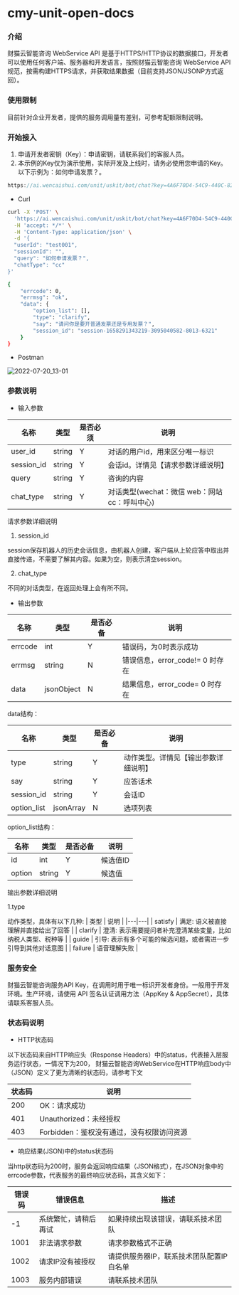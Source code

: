 # cmy-unit-open-docs

### 介绍
财猫云智能咨询 WebService API 是基于HTTPS/HTTP协议的数据接口，开发者可以使用任何客户端、服务器和开发语言，按照财猫云智能咨询 WebService API 规范，按需构建HTTPS请求，并获取结果数据（目前支持JSON/JSONP方式返回）。

### 使用限制
目前针对企业开发者，提供的服务调用量有差别，可参考配额限制说明。


### 开始接入

1.  申请开发者密钥（Key）：申请密钥，请联系我们的客服人员。
2.  本示例的Key仅为演示使用，实际开发及上线时，请务必使用您申请的Key。以下示例为：如何申请发票？。


```js
https://ai.wencaishui.com/unit/uskit/bot/chat?key=4A6F70D4-54C9-440C-823A-01FB1BC33C54
```
- Curl

```bash
curl -X 'POST' \
  'https://ai.wencaishui.com/unit/uskit/bot/chat?key=4A6F70D4-54C9-440C-823A-01FB1BC33C54' \
  -H 'accept: */*' \
  -H 'Content-Type: application/json' \
  -d '{
  "userId": "test001",
  "sessionId": "",
  "query": "如何申请发票？",
  "chatType": "cc"
}'
```

```bash
{
    "errcode": 0,
    "errmsg": "ok",
    "data": {
        "option_list": [],
        "type": "clarify",
        "say": "请问你是要开普通发票还是专用发票？",
        "session_id": "session-1658291343219-3095040582-8013-6321"
    }
}
```
- Postman

![2022-07-20_13-01](https://user-images.githubusercontent.com/75599950/179907232-d1962ac8-ca4f-4364-b2f7-13c64fce165f.png)

### 参数说明

- 输入参数

| 名称  | 类型  | 是否必须 | 说明  |
|---|---|---|---|
| user_id  | string  | Y  | 对话的用户id，用来区分唯一标识  |
| session_id  | string  | Y  | 会话id。详情见【请求参数详细说明】 |
| query  | string  | Y  | 咨询的内容  |
| chat_type  | string  | Y  | 对话类型(wechat：微信  web：网站  cc：呼叫中心)  |

请求参数详细说明

1. session_id

session保存机器人的历史会话信息，由机器人创建，客户端从上轮应答中取出并直接传递，不需要了解其内容。如果为空，则表示清空session。

2. chat_type

不同的对话类型，在返回处理上会有所不同。

- 输出参数

|  名称 | 类型  | 是否必备  | 说明  |
|---|---|---|---|
| errcode  |  int |  Y | 错误码，为0时表示成功  |
| errmsg  |  string |  N | 错误信息，error_code!= 0 时存在  |
|  data |  jsonObject |  N |  结果信息，error_code= 0 时存在 |

data结构：

|  名称 | 类型  | 是否必备  | 说明  |
|---|---|---|---|
|  type |  string | Y  |  动作类型。详情见【输出参数详细说明】 |
|  say |  string | Y  |  应答话术 |
|  session_id |  string | Y  |  会话ID |
|  option_list |  jsonArray | N  |  选项列表 |

option_list结构：

|  名称 | 类型  | 是否必备  | 说明  |
|---|---|---|---|
|  id |  int | Y  |  候选值ID |
|  option |  string | Y  |  候选值 |

输出参数详细说明

1.type

动作类型，具体有以下几种:
| 类型  |  说明 |
|---|---|
| satisfy  | 满足: 语义被直接理解并直接给出了回答 |
| clarify  | 澄清: 表示需要提问者补充澄清某些变量，比如纳税人类型、税种等 |
| guide  | 引导: 表示有多个可能的候选问题，或者需进一步引导到其他对话意图 |
| failure  | 语音理解失败  |


### 服务安全

财猫云智能咨询服务API Key，在调用时用于唯一标识开发者身份。一般用于开发环境。生产环境，请使用 API 签名认证调用方法（AppKey & AppSecret），具体请联系客服人员。

### 状态码说明

- HTTP状态码

以下状态码来自HTTP响应头（Response Headers）中的status，代表接入层服务运行状态，一情况下为200，
财猫云智能咨询WebService在HTTP响应body中（JSON）定义了更为清晰的状态码，请参考下文

| 状态码  | 说明  |
|---|---|
| 200  |  OK：请求成功 |
|  401 |  Unauthorized：未经授权 |
|  403 |  Forbidden：鉴权没有通过，没有权限访问资源 |

- 响应结果(JSON)中的status状态码

当http状态码为200时，服务会返回响应结果（JSON格式），在JSON对象中的errcode参数，代表服务的最终响应状态码，其含义如下：

| 错误码  | 错误信息  |  描述 |
|---|---|---|
| -1  | 系统繁忙，请稍后再试  |  如果持续出现该错误，请联系技术团队 |
|  1001 | 非法请求参数  | 请求参数格式不正确  |
|  1002 |  请求IP没有被授权 |  请提供服务器IP，联系技术团队配置IP白名单 |
|  1003 |  服务内部错误 |  请联系技术团队 |
